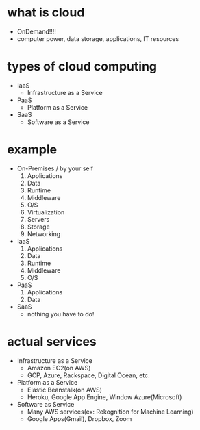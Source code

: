 # what is cloud

- OnDemand!!!!
- computer power, data storage, applications, IT resources

# types of cloud computing

- IaaS
  - Infrastructure as a Service
- PaaS
  - Platform as a Service
- SaaS
  - Software as a Service

# example

- On-Premises / by your self
  1. Applications
  2. Data
  3. Runtime
  4. Middleware
  5. O/S
  6. Virtualization
  7. Servers
  8. Storage
  9. Networking
- IaaS
  1. Applications
  2. Data
  3. Runtime
  4. Middleware
  5. O/S
- PaaS
  1. Applications
  2. Data
- SaaS
  - nothing you have to do!

# actual services

- Infrastructure as a Service
  - Amazon EC2(on AWS)
  - GCP, Azure, Rackspace, Digital Ocean, etc.
- Platform as a Service
  - Elastic Beanstalk(on AWS)
  - Heroku, Google App Engine, Window Azure(Microsoft)
- Software as Service
  - Many AWS services(ex: Rekognition for Machine Learning)
  - Google Apps(Gmail), Dropbox, Zoom
